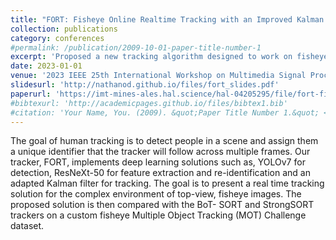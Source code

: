 ```yaml
---
title: "FORT: Fisheye Online Realtime Tracking with an Improved Kalman Filter"
collection: publications
category: conferences
#permalink: /publication/2009-10-01-paper-title-number-1
excerpt: 'Proposed a new tracking algorithm designed to work on fisheye camera videos. Outperformed the state-of-the-art on fisheye videos by over 2% while being twice as fast.'
date: 2023-01-01
venue: '2023 IEEE 25th International Workshop on Multimedia Signal Processing (MMSP)'
slidesurl: 'http://nathanod.github.io/files/fort_slides.pdf'
paperurl: 'https://imt-mines-ales.hal.science/hal-04205295/file/fort-fisheye-online-realtime-tracking.pdf'
#bibtexurl: 'http://academicpages.github.io/files/bibtex1.bib'
#citation: 'Your Name, You. (2009). &quot;Paper Title Number 1.&quot; <i>Journal 1</i>. 1(1).'
---
```

The goal of human tracking is to detect people in a scene and assign them a unique identifier that the tracker will follow across multiple frames. Our tracker, FORT, implements deep learning solutions such as, YOLOv7 for detection, ResNeXt-50 for feature extraction and re-identification and an adapted Kalman filter for tracking. The goal is to present a real time tracking solution for the complex environment of top-view, fisheye images. The proposed solution is then compared with the BoT- SORT and StrongSORT trackers on a custom fisheye Multiple Object Tracking (MOT) Challenge dataset.
